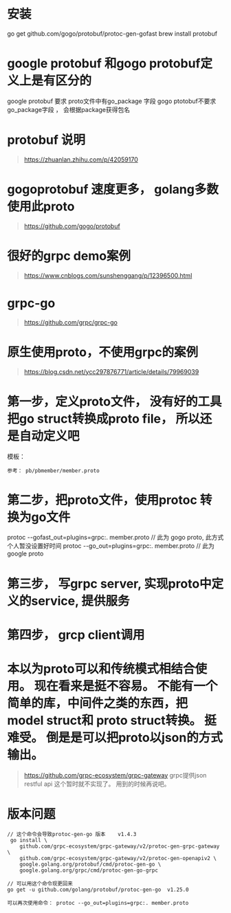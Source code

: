 # 安装
go get github.com/gogo/protobuf/protoc-gen-gofast
brew install protobuf

# google protobuf 和gogo protobuf定义上是有区分的
google protobuf 要求 proto文件中有go_package 字段 
gogo ptotobuf不要求go_package字段 ， 会根据package获得包名


# protobuf 说明
> https://zhuanlan.zhihu.com/p/42059170

# gogoprotobuf 速度更多， golang多数使用此proto
> https://github.com/gogo/protobuf

# 很好的grpc demo案例
> https://www.cnblogs.com/sunshenggang/p/12396500.html
# grpc-go
> https://github.com/grpc/grpc-go

# 原生使用proto，不使用grpc的案例
> https://blog.csdn.net/ycc297876771/article/details/79969039

# 第一步，定义proto文件， 没有好的工具把go struct转换成proto file， 所以还是自动定义吧
模板：
```
参考： pb/pbmember/member.proto
```

# 第二步，把proto文件，使用protoc 转换为go文件
protoc --gofast_out=plugins=grpc:. member.proto // 此为 gogo proto, 此方式个人暂没设置好时间
protoc --go_out=plugins=grpc:. member.proto // 此为 google proto

# 第三步， 写grpc server, 实现proto中定义的service, 提供服务

# 第四步， grcp client调用

# 本以为proto可以和传统模式相结合使用。 现在看来是挺不容易。  不能有一个简单的库，中间件之类的东西，把model struct和 proto struct转换。 挺难受。 倒是是可以把proto以json的方式输出。
> https://github.com/grpc-ecosystem/grpc-gateway   grpc提供json restful api 
这个暂时就不实现了。 用到的时候再说吧。


# 版本问题
```
// 这个命令会导致protoc-gen-go 版本    v1.4.3
 go install \
    github.com/grpc-ecosystem/grpc-gateway/v2/protoc-gen-grpc-gateway \
    github.com/grpc-ecosystem/grpc-gateway/v2/protoc-gen-openapiv2 \
    google.golang.org/protobuf/cmd/protoc-gen-go \
    google.golang.org/grpc/cmd/protoc-gen-go-grpc

// 可以用这个命令现更回来
go get -u github.com/golang/protobuf/protoc-gen-go  v1.25.0

可以再次使用命令： protoc --go_out=plugins=grpc:. member.proto 
```